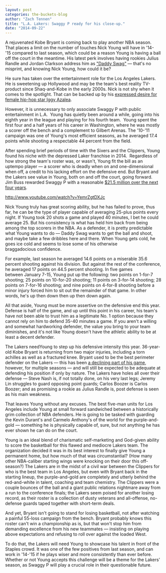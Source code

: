 ```yaml
---
layout: post
categories: the-buckets-blog
author: "Zach Tennen"
title: "L.A. Lakers: Swaggy P ready for his close-up."
date: "2014-09-22"
---
```


A rejuvenated Kobe Bryant is coming back to play another NBA season. That places a limit on the number of touches Nick Young will have in '14-'15 compared to last season, which could be a reason Young is having a ball off the court in the meantime. His latest perk involves having rookies Julius Randle and Jordan Clarkson address him as ["Daddy Swag"](http://www.cbssports.com/nba/eye-on-basketball/24716196/lakers-rookies-will-have-to-refer-to-nick-young-as-daddy-swag) — that's no misprint, and knowing Nick Young, how could it be?

He sure has taken over the entertainment role for the Los Angeles Lakers. He is sweetening up Hollywood and may be the team's best reality TV-product since Shaq-and-Kobe in the early 2000s. Nick is not shy when it comes to the spotlight. That can be backed up by his [expressed desire for female hip-hop star Iggy Azalea](http://www.tmz.com/videos/0_wr9lbnje/).

However, it is unnecessary to only associate Swaggy P with public entertainment in L.A.  Young has quietly been around a while, going into his eighth year in the league and playing for his fourth team.  Young spent the first four and a half years of his career in Washington, where he was mostly a scorer off the bench and a complement to Gilbert Arenas. The '10-'11 campaign was one of Young's most efficient seasons, as he averaged 17.4 points while shooting a respectable 44 percent from the field.

After spending brief periods of time with the Sixers and the Clippers, Young found his niche with the depressed Laker franchise in 2014.  Regardless of how strong the team's roster was, or wasn't, Young fit the bill as an uptempo player — a scorer who is deadly when on and one-dimensional when off, a credit to his lacking effort on the defensive end. But Bryant and the Lakers see value in Young, both on and off the court, going forward. Jim Buss rewarded Swaggy P with a reasonable [$21.5 million over the next four years](http://www.cbssports.com/nba/eye-on-basketball/24616493/nick-young-agrees-to-4-year-215-million-deal-with-lakers).

http://www.youtube.com/watch?v=YemrZgtDXJc

Nick Young truly has great scoring ability, but he has failed to prove, thus far, he can be the type of player capable of averaging 25-plus points every night. If Young took 20 shots a game and played 40 minutes, I bet he could average 25. But his consistency is what has held him back from being among the top scorers in the NBA. As a defender, it is pretty predictable what Young wants to do — Daddy Swag wants to get the ball and shoot, and maybe take a few dribbles here and there. When Young gets cold, he goes ice cold and seems to lose some of his otherwise braggadocious confidence.

For example, last season he averaged 14.6 points on a miserable 35.6 percent shooting against his division. But against the rest of the conference, he averaged 17 points on 44.5 percent shooting. In five games between January 7-15, Young put up the following: two points on 1-for-7 shooting; 25 points on 10-for-20 shooting; 11 points on 3-for-14 shooting; 28 points on 7-for-16 shooting; and nine points on 4-for-8 shooting before a minor injury forced him to sit out the remainder of that game. In other words, he's up then down then up then down again.

All that aside, Young must be more assertive on the defensive end this year. Defense is half of the game, and up until this point in his career, his team's have not been able to trust him as a legitimate No. 1 option because they cannot rely on him to defend 35-40 minutes a game. If you aren't a willing and somewhat hardworking defender, the value you bring to your team diminishes, and it's not like Young doesn't have the athletic ability to be at least a decent defender.

The Lakers needYoung to step up his defensive intensity this year. 36-year-old Kobe Bryant is returning from two major injuries, including a torn achilles as well as a fractured knee. Bryant used to be the best perimeter defender on the Lakers — this has been [a declining part of his game](http://www.forumblueandgold.com/2012/12/10/lakers-defensive-problems-include-kobe-bryant/), however, for multiple seasons — and will still be expected to be adequate at defending his position if only by nature. The Lakers have holes all over their defense — Steve Nash is, if not totally done, on his very last legs; Jeremy Lin struggles to guard opposing point guards; Carlos Boozer is Carlos Boozer; and as promising a rookie as Julius Randle is, post defense is seen as his main weakness.

That leaves Young without any excuses. The best five-man units for Los Angeles include Young at small forward sandwiched between a historically grim collection of NBA defenders. He is going to be tasked with guarding the Kevin Durant's and Carmelo Anthony's of the world for the purple-and-gold — something he is physically capable of, sure, but not anything he has ever shown he can do on the court.

Young is an ideal blend of charismatic self-marketing and God-given ability to score the basketball for this flawed and mediocre Lakers team. The organization decided it was in its best interest to finally give Young a permanent home, but how much of that was circumstantial? (How many other NBA-caliber starting wings were knocking on their door this off-season?) The Lakers are in the midst of a civil war between the Clippers for who is the best team in Los Angeles, but even with Bryant back in the starting lineup, the purple-and-gold are completely and utterly behind the red-and-white in talent, coaching and team chemistry. The Clippers were a couple bounces of the ball and a giant public relations nightmare away from a run to the conference finals; the Lakers seem poised for another losing record, as their roster is a collection of dusty veterans and all-offense, no-defense guards taped together with short-term deals.

And yet, Bryant isn't going to stand for losing basketball, not after watching a painful 55-loss campaign from the bench. Bryant probably knows this roster can't win a championship as is, but that won't stop him from demanding excellence from his new teammates — insisting on playing above expectations and refusing to roll over against the loaded West.

To do that, the Lakers will need Young to showcase his talent in front of the Staples crowd. It was one of the few positives from last season, and can work in '14-'15 if he plays wiser and more consistently than ever before. Whether or not Young accepts this challenge will be a theme for the Lakers' season, as Swaggy P will play a crucial role in their questionable future.

